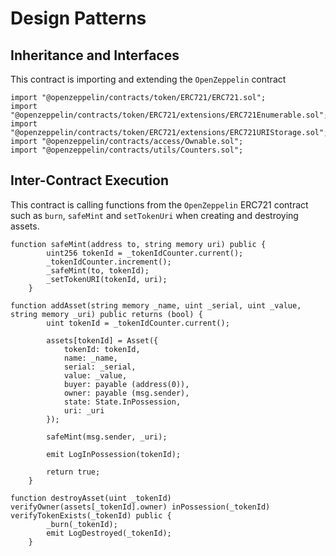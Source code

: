 # Design Patterns

## Inheritance and Interfaces
This contract is importing and extending the `OpenZeppelin` contract

```solidity
import "@openzeppelin/contracts/token/ERC721/ERC721.sol";
import "@openzeppelin/contracts/token/ERC721/extensions/ERC721Enumerable.sol";
import "@openzeppelin/contracts/token/ERC721/extensions/ERC721URIStorage.sol";
import "@openzeppelin/contracts/access/Ownable.sol";
import "@openzeppelin/contracts/utils/Counters.sol";
```

## Inter-Contract Execution
This contract is calling functions from the `OpenZeppelin` ERC721 contract such as `burn`, `safeMint` and `setTokenUri` when creating and destroying assets.

```solidity
function safeMint(address to, string memory uri) public {
        uint256 tokenId = _tokenIdCounter.current();
        _tokenIdCounter.increment();
        _safeMint(to, tokenId);
        _setTokenURI(tokenId, uri);
    }
```

```solidity
function addAsset(string memory _name, uint _serial, uint _value, string memory _uri) public returns (bool) {
        uint tokenId = _tokenIdCounter.current();

        assets[tokenId] = Asset({
            tokenId: tokenId,
            name: _name,
            serial: _serial,
            value: _value,
            buyer: payable (address(0)),
            owner: payable (msg.sender),
            state: State.InPossession,
            uri: _uri
        });

        safeMint(msg.sender, _uri);

        emit LogInPossession(tokenId);

        return true;
    }
```

```solidity
function destroyAsset(uint _tokenId) verifyOwner(assets[_tokenId].owner) inPossession(_tokenId) verifyTokenExists(_tokenId) public {
        _burn(_tokenId);
        emit LogDestroyed(_tokenId);
    }
```
